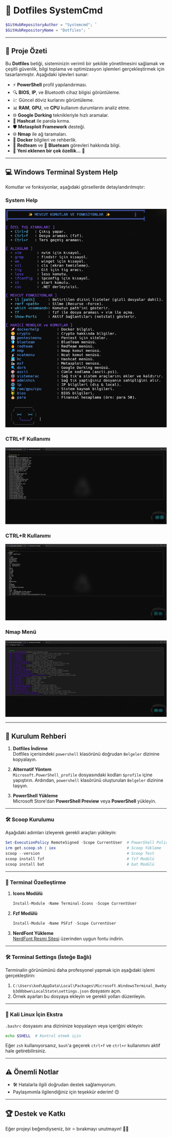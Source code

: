 # 🌟 Dotfiles SystemCmd

```powershell
$GitHubRepositoryAuthor = "Systemcmd"; `
$GitHubRepositoryName = "Dotfiles"; `
```

---

## 🚀 Proje Özeti

Bu **Dotfiles** betiği, sisteminizin verimli bir şekilde yönetilmesini sağlamak ve çeşitli güvenlik, bilgi toplama ve optimizasyon işlemleri gerçekleştirmek için tasarlanmıştır. Aşağıdaki işlevleri sunar:

- ⚡ **PowerShell** profil yapılandırması.
- 🔍 **BIOS**, **IP**, ve Bluetooth cihaz bilgisi görüntüleme.
- 💹 Güncel döviz kurlarını görüntüleme.
- 📊 **RAM**, **GPU**, ve **CPU** kullanım durumlarını analiz etme.
- 🌐 **Google Dorking** teknikleriyle hızlı aramalar.
- 🔑 **Hashcat** ile parola kırma.
- 🛡️ **Metasploit Framework** desteği.
- 🌐 **Nmap** ile ağ taramaları.
- 🐳 **Docker** bilgileri ve rehberlik.
- 🔴 **Redteam** ve 🔵 **Blueteam** görevleri hakkında bilgi.
- 🔹 **Yeni eklenen bir çok özellik...** 🔹

---

## 💻 Windows Terminal System Help

Komutlar ve fonksiyonlar, aşağıdaki görsellerde detaylandırılmıştır:

### System Help
![System Help](https://github.com/systemcmd/Dotfiles/raw/main/images/systemhelp.png)

### CTRL+F Kullanımı
![CTRL+F Komutu](https://github.com/systemcmd/Dotfiles/raw/main/images/CTRL+F.png)

### CTRL+R Kullanımı
![CTRL+R Komutu](https://github.com/systemcmd/Dotfiles/raw/main/images/CTRL+R.jpg)

### Nmap Menü
![Nmap Menü](https://github.com/systemcmd/Dotfiles/raw/main/images/nmp.png)

---

## 🔧 Kurulum Rehberi

1. **Dotfiles İndirme**  
   Dotfiles içerisindeki `powershell` klasörünü doğrudan `Belgeler` dizinine kopyalayın.

2. **Alternatif Yöntem**  
   `Microsoft.PowerShell_profile` dosyasındaki kodları `$profile` içine yapıştırın. Ardından, `powershell` klasörünü oluşturulan `Belgeler` dizinine taşıyın.

3. **PowerShell Yükleme**  
   Microsoft Store'dan **PowerShell Preview** veya **PowerShell** yükleyin.

---

### 🛠️ Scoop Kurulumu

Aşağıdaki adımları izleyerek gerekli araçları yükleyin:

```powershell
Set-ExecutionPolicy RemoteSigned -Scope CurrentUser  # PowerShell Policy Ayarları
irm get.scoop.sh | iex                               # Scoop Yükleme
scoop --version                                      # Scoop Test
scoop install fzf                                    # fzf Modülü
scoop install bat                                    # bat Modülü
```

---

### 🎨 Terminal Özelleştirme

1. **Icons Modülü**  
   ```powershell
   Install-Module -Name Terminal-Icons -Scope CurrentUser
   ```

2. **Fzf Modülü**  
   ```powershell
   Install-Module -Name PSFzf -Scope CurrentUser
   ```

3. **NerdFont Yükleme**  
   [NerdFont Resmi Sitesi](https://www.nerdfonts.com/font-downloads) üzerinden uygun fontu indirin.

---

### 🛠️ Terminal Settings (İsteğe Bağlı)

Terminalin görünümünü daha profesyonel yapmak için aşağıdaki işlemi gerçekleştirin:

1. `C:\Users\kod\AppData\Local\Packages\Microsoft.WindowsTerminal_8wekyb3d8bbwe\LocalState\settings.json` dosyasını açın.
2. Örnek ayarları bu dosyaya ekleyin ve gerekli yolları düzenleyin.

---

### 🐧 Kali Linux İçin Ekstra

`.bashrc` dosyasını ana dizininize kopyalayın veya içeriğini ekleyin:
```bash
echo $SHELL  # Kontrol etmek için
```
Eğer `zsh` kullanıyorsanız, `bash`'a geçerek `ctrl+f` ve `ctrl+r` kullanımını aktif hale getirebilirsiniz.

---

## ⚠️ Önemli Notlar

- 🛠️ Hatalarla ilgili doğrudan destek sağlamıyorum.
- Paylaşımımla ilgilendiğiniz için teşekkür ederim! 😊

---

## 🏆 Destek ve Katkı

Eğer projeyi beğendiyseniz, bir ⭐ bırakmayı unutmayın! 🧑‍💻
